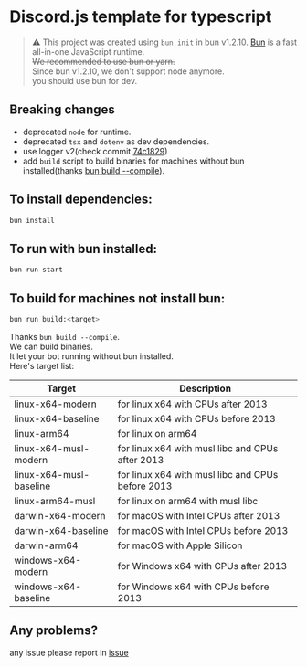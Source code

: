 # Discord.js template for typescript

> :warning: This project was created using `bun init` in bun v1.2.10. [Bun](https://bun.sh) is a fast all-in-one JavaScript runtime.  
> ~~We recommended to use bun or yarn.~~  
> Since bun v1.2.10, we don't support node anymore.  
> you should use bun for dev.

## Breaking changes

- deprecated `node` for runtime.
- deprecated `tsx` and `dotenv` as dev dependencies.
- use logger v2(check commit [74c1829](https://github.com/naruko-studio/discord-bot-typescript-template/commit/74c182940736cd08211a38515c8338d61a70e736))
- add `build` script to build binaries for machines without bun installed(thanks [bun build --compile](https://bun.sh/docs/bundler/executables)).

## To install dependencies:

```bash
bun install
```

## To run with bun installed:

```bash
bun run start
```

## To build for machines not install bun:

```bash
bun run build:<target>
```

Thanks `bun build --compile`.  
We can build binaries.  
It let your bot running without bun installed.  
Here's target list:

| Target                  | Description                                       |
| ----------------------- | ------------------------------------------------- |
| linux-x64-modern        | for linux x64 with CPUs after 2013                |
| linux-x64-baseline      | for linux x64 with CPUs before 2013               |
| linux-arm64             | for linux on arm64                                |
| linux-x64-musl-modern   | for linux x64 with musl libc and CPUs after 2013  |
| linux-x64-musl-baseline | for linux x64 with musl libc and CPUs before 2013 |
| linux-arm64-musl        | for linux on arm64 with musl libc                 |
| darwin-x64-modern       | for macOS with Intel CPUs after 2013              |
| darwin-x64-baseline     | for macOS with Intel CPUs before 2013             |
| darwin-arm64            | for macOS with Apple Silicon                      |
| windows-x64-modern      | for Windows x64 with CPUs after 2013              |
| windows-x64-baseline    | for Windows x64 with CPUs before 2013             |

## Any problems?

any issue please report in [issue](https://github.com/naruko-studio/discord-bot-typescript-template/issues)
